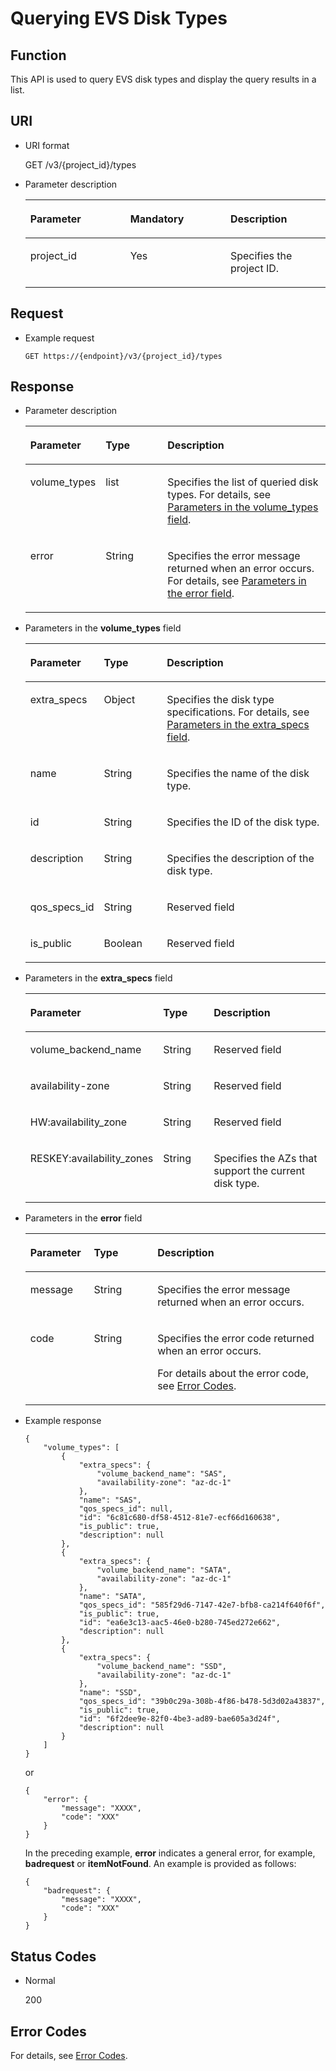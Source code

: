 # Querying EVS Disk Types<a name="evs_04_3035"></a>

## Function<a name="section18389930"></a>

This API is used to query EVS disk types and display the query results in a list.

## URI<a name="section31291646"></a>

-   URI format

    GET /v3/\{project\_id\}/types

-   Parameter description

    <a name="table57434139"></a>
    <table><thead align="left"><tr id="row461342"><th class="cellrowborder" valign="top" width="33.33333333333333%" id="mcps1.1.4.1.1"><p id="p37368736"><a name="p37368736"></a><a name="p37368736"></a>Parameter</p>
    </th>
    <th class="cellrowborder" valign="top" width="33.33333333333333%" id="mcps1.1.4.1.2"><p id="p6968762"><a name="p6968762"></a><a name="p6968762"></a>Mandatory</p>
    </th>
    <th class="cellrowborder" valign="top" width="33.33333333333333%" id="mcps1.1.4.1.3"><p id="p27598869"><a name="p27598869"></a><a name="p27598869"></a>Description</p>
    </th>
    </tr>
    </thead>
    <tbody><tr id="row20915929"><td class="cellrowborder" valign="top" width="33.33333333333333%" headers="mcps1.1.4.1.1 "><p id="p16468652"><a name="p16468652"></a><a name="p16468652"></a>project_id</p>
    </td>
    <td class="cellrowborder" valign="top" width="33.33333333333333%" headers="mcps1.1.4.1.2 "><p id="p58892473"><a name="p58892473"></a><a name="p58892473"></a>Yes</p>
    </td>
    <td class="cellrowborder" valign="top" width="33.33333333333333%" headers="mcps1.1.4.1.3 "><p id="p5560998"><a name="p5560998"></a><a name="p5560998"></a>Specifies the project ID.</p>
    </td>
    </tr>
    </tbody>
    </table>


## Request<a name="section13189358"></a>

-   Example request

    ```
    GET https://{endpoint}/v3/{project_id}/types
    ```


## Response<a name="section51595365"></a>

-   Parameter description

    <a name="evs_04_2071_table157189144113"></a>
    <table><thead align="left"><tr id="evs_04_2071_row37118915416"><th class="cellrowborder" valign="top" width="21.43%" id="mcps1.1.4.1.1"><p id="evs_04_2071_p671295419"><a name="evs_04_2071_p671295419"></a><a name="evs_04_2071_p671295419"></a>Parameter</p>
    </th>
    <th class="cellrowborder" valign="top" width="21.43%" id="mcps1.1.4.1.2"><p id="evs_04_2071_p47159114117"><a name="evs_04_2071_p47159114117"></a><a name="evs_04_2071_p47159114117"></a>Type</p>
    </th>
    <th class="cellrowborder" valign="top" width="57.14%" id="mcps1.1.4.1.3"><p id="evs_04_2071_p1671199174116"><a name="evs_04_2071_p1671199174116"></a><a name="evs_04_2071_p1671199174116"></a>Description</p>
    </th>
    </tr>
    </thead>
    <tbody><tr id="evs_04_2071_row177120964114"><td class="cellrowborder" valign="top" width="21.43%" headers="mcps1.1.4.1.1 "><p id="evs_04_2071_p14711298413"><a name="evs_04_2071_p14711298413"></a><a name="evs_04_2071_p14711298413"></a>volume_types</p>
    </td>
    <td class="cellrowborder" valign="top" width="21.43%" headers="mcps1.1.4.1.2 "><p id="evs_04_2071_p971892416"><a name="evs_04_2071_p971892416"></a><a name="evs_04_2071_p971892416"></a>list</p>
    </td>
    <td class="cellrowborder" valign="top" width="57.14%" headers="mcps1.1.4.1.3 "><p id="evs_04_2071_p157117910419"><a name="evs_04_2071_p157117910419"></a><a name="evs_04_2071_p157117910419"></a>Specifies the list of queried disk types. For details, see <a href="#evs_04_2071_li61994451201537">Parameters in the volume_types field</a>.</p>
    </td>
    </tr>
    <tr id="evs_04_2071_row971797416"><td class="cellrowborder" valign="top" width="21.43%" headers="mcps1.1.4.1.1 "><p id="evs_04_2071_p129522216412"><a name="evs_04_2071_p129522216412"></a><a name="evs_04_2071_p129522216412"></a>error</p>
    </td>
    <td class="cellrowborder" valign="top" width="21.43%" headers="mcps1.1.4.1.2 "><p id="evs_04_2071_p1595262111415"><a name="evs_04_2071_p1595262111415"></a><a name="evs_04_2071_p1595262111415"></a>String</p>
    </td>
    <td class="cellrowborder" valign="top" width="57.14%" headers="mcps1.1.4.1.3 "><p id="evs_04_2071_p109527215417"><a name="evs_04_2071_p109527215417"></a><a name="evs_04_2071_p109527215417"></a>Specifies the error message returned when an error occurs. For details, see <a href="#evs_04_2071_li0419202382514">Parameters in the error field</a>.</p>
    </td>
    </tr>
    </tbody>
    </table>

-   <a name="evs_04_2071_li61994451201537"></a>Parameters in the  **volume\_types**  field

    <a name="evs_04_2071_table5015685217931"></a>
    <table><thead align="left"><tr id="evs_04_2071_row3525603317931"><th class="cellrowborder" valign="top" width="21.43%" id="mcps1.1.4.1.1"><p id="evs_04_2071_p3716642517931"><a name="evs_04_2071_p3716642517931"></a><a name="evs_04_2071_p3716642517931"></a>Parameter</p>
    </th>
    <th class="cellrowborder" valign="top" width="21.43%" id="mcps1.1.4.1.2"><p id="evs_04_2071_p459600531514"><a name="evs_04_2071_p459600531514"></a><a name="evs_04_2071_p459600531514"></a>Type</p>
    </th>
    <th class="cellrowborder" valign="top" width="57.14%" id="mcps1.1.4.1.3"><p id="evs_04_2071_p4241583117931"><a name="evs_04_2071_p4241583117931"></a><a name="evs_04_2071_p4241583117931"></a>Description</p>
    </th>
    </tr>
    </thead>
    <tbody><tr id="evs_04_2071_row1313028517931"><td class="cellrowborder" valign="top" width="21.43%" headers="mcps1.1.4.1.1 "><p id="evs_04_2071_p5692013517931"><a name="evs_04_2071_p5692013517931"></a><a name="evs_04_2071_p5692013517931"></a>extra_specs</p>
    </td>
    <td class="cellrowborder" valign="top" width="21.43%" headers="mcps1.1.4.1.2 "><p id="evs_04_2071_p317768361514"><a name="evs_04_2071_p317768361514"></a><a name="evs_04_2071_p317768361514"></a>Object</p>
    </td>
    <td class="cellrowborder" valign="top" width="57.14%" headers="mcps1.1.4.1.3 "><p id="evs_04_2071_p5928829717931"><a name="evs_04_2071_p5928829717931"></a><a name="evs_04_2071_p5928829717931"></a>Specifies the disk type specifications. For details, see <a href="#evs_04_2071_li963595619529">Parameters in the extra_specs field</a>.</p>
    </td>
    </tr>
    <tr id="evs_04_2071_row6655870217931"><td class="cellrowborder" valign="top" width="21.43%" headers="mcps1.1.4.1.1 "><p id="evs_04_2071_p2254579917931"><a name="evs_04_2071_p2254579917931"></a><a name="evs_04_2071_p2254579917931"></a>name</p>
    </td>
    <td class="cellrowborder" valign="top" width="21.43%" headers="mcps1.1.4.1.2 "><p id="evs_04_2071_p378706671514"><a name="evs_04_2071_p378706671514"></a><a name="evs_04_2071_p378706671514"></a>String</p>
    </td>
    <td class="cellrowborder" valign="top" width="57.14%" headers="mcps1.1.4.1.3 "><p id="evs_04_2071_p1505171317931"><a name="evs_04_2071_p1505171317931"></a><a name="evs_04_2071_p1505171317931"></a>Specifies the name of the disk type.</p>
    </td>
    </tr>
    <tr id="evs_04_2071_row124769217931"><td class="cellrowborder" valign="top" width="21.43%" headers="mcps1.1.4.1.1 "><p id="evs_04_2071_p3395425317931"><a name="evs_04_2071_p3395425317931"></a><a name="evs_04_2071_p3395425317931"></a>id</p>
    </td>
    <td class="cellrowborder" valign="top" width="21.43%" headers="mcps1.1.4.1.2 "><p id="evs_04_2071_p476251801514"><a name="evs_04_2071_p476251801514"></a><a name="evs_04_2071_p476251801514"></a>String</p>
    </td>
    <td class="cellrowborder" valign="top" width="57.14%" headers="mcps1.1.4.1.3 "><p id="evs_04_2071_p3954068517931"><a name="evs_04_2071_p3954068517931"></a><a name="evs_04_2071_p3954068517931"></a>Specifies the ID of the disk type.</p>
    </td>
    </tr>
    <tr id="evs_04_2071_row17240824161631"><td class="cellrowborder" valign="top" width="21.43%" headers="mcps1.1.4.1.1 "><p id="evs_04_2071_p54329535161631"><a name="evs_04_2071_p54329535161631"></a><a name="evs_04_2071_p54329535161631"></a>description</p>
    </td>
    <td class="cellrowborder" valign="top" width="21.43%" headers="mcps1.1.4.1.2 "><p id="evs_04_2071_p38616177161631"><a name="evs_04_2071_p38616177161631"></a><a name="evs_04_2071_p38616177161631"></a>String</p>
    </td>
    <td class="cellrowborder" valign="top" width="57.14%" headers="mcps1.1.4.1.3 "><p id="evs_04_2071_p24780220161631"><a name="evs_04_2071_p24780220161631"></a><a name="evs_04_2071_p24780220161631"></a>Specifies the description of the disk type.</p>
    </td>
    </tr>
    <tr id="evs_04_2071_row1027115162029"><td class="cellrowborder" valign="top" width="21.43%" headers="mcps1.1.4.1.1 "><p id="evs_04_2071_p16087523162029"><a name="evs_04_2071_p16087523162029"></a><a name="evs_04_2071_p16087523162029"></a>qos_specs_id</p>
    </td>
    <td class="cellrowborder" valign="top" width="21.43%" headers="mcps1.1.4.1.2 "><p id="evs_04_2071_p28020971162029"><a name="evs_04_2071_p28020971162029"></a><a name="evs_04_2071_p28020971162029"></a>String</p>
    </td>
    <td class="cellrowborder" valign="top" width="57.14%" headers="mcps1.1.4.1.3 "><p id="evs_04_2071_p34413580162029"><a name="evs_04_2071_p34413580162029"></a><a name="evs_04_2071_p34413580162029"></a><span id="evs_04_2071_text3111131184916"><a name="evs_04_2071_text3111131184916"></a><a name="evs_04_2071_text3111131184916"></a>Reserved field</span></p>
    </td>
    </tr>
    <tr id="evs_04_2071_row12948331162139"><td class="cellrowborder" valign="top" width="21.43%" headers="mcps1.1.4.1.1 "><p id="evs_04_2071_p42181927162139"><a name="evs_04_2071_p42181927162139"></a><a name="evs_04_2071_p42181927162139"></a>is_public</p>
    </td>
    <td class="cellrowborder" valign="top" width="21.43%" headers="mcps1.1.4.1.2 "><p id="evs_04_2071_p61292894162139"><a name="evs_04_2071_p61292894162139"></a><a name="evs_04_2071_p61292894162139"></a>Boolean</p>
    </td>
    <td class="cellrowborder" valign="top" width="57.14%" headers="mcps1.1.4.1.3 "><p id="evs_04_2071_p26369379162139"><a name="evs_04_2071_p26369379162139"></a><a name="evs_04_2071_p26369379162139"></a><span id="evs_04_2071_text10706161911492"><a name="evs_04_2071_text10706161911492"></a><a name="evs_04_2071_text10706161911492"></a>Reserved field</span></p>
    </td>
    </tr>
    </tbody>
    </table>

-   <a name="evs_04_2071_li963595619529"></a>Parameters in the  **extra\_specs**  field

    <a name="evs_04_2071_table1763545695210"></a>
    <table><thead align="left"><tr id="evs_04_2071_row16361656165213"><th class="cellrowborder" valign="top" width="21.45%" id="mcps1.1.4.1.1"><p id="evs_04_2071_p1763619566527"><a name="evs_04_2071_p1763619566527"></a><a name="evs_04_2071_p1763619566527"></a>Parameter</p>
    </th>
    <th class="cellrowborder" valign="top" width="21.41%" id="mcps1.1.4.1.2"><p id="evs_04_2071_p18636105619529"><a name="evs_04_2071_p18636105619529"></a><a name="evs_04_2071_p18636105619529"></a>Type</p>
    </th>
    <th class="cellrowborder" valign="top" width="57.14%" id="mcps1.1.4.1.3"><p id="evs_04_2071_p186361556155214"><a name="evs_04_2071_p186361556155214"></a><a name="evs_04_2071_p186361556155214"></a>Description</p>
    </th>
    </tr>
    </thead>
    <tbody><tr id="evs_04_2071_row56365565526"><td class="cellrowborder" valign="top" width="21.45%" headers="mcps1.1.4.1.1 "><p id="evs_04_2071_p063625610529"><a name="evs_04_2071_p063625610529"></a><a name="evs_04_2071_p063625610529"></a>volume_backend_name</p>
    </td>
    <td class="cellrowborder" valign="top" width="21.41%" headers="mcps1.1.4.1.2 "><p id="evs_04_2071_p3636165635219"><a name="evs_04_2071_p3636165635219"></a><a name="evs_04_2071_p3636165635219"></a>String</p>
    </td>
    <td class="cellrowborder" valign="top" width="57.14%" headers="mcps1.1.4.1.3 "><p id="evs_04_2071_p17636185614527"><a name="evs_04_2071_p17636185614527"></a><a name="evs_04_2071_p17636185614527"></a><span id="evs_04_2071_text205233101097"><a name="evs_04_2071_text205233101097"></a><a name="evs_04_2071_text205233101097"></a>Reserved field</span></p>
    </td>
    </tr>
    <tr id="evs_04_2071_row156362568523"><td class="cellrowborder" valign="top" width="21.45%" headers="mcps1.1.4.1.1 "><p id="evs_04_2071_p863675695214"><a name="evs_04_2071_p863675695214"></a><a name="evs_04_2071_p863675695214"></a>availability-zone</p>
    </td>
    <td class="cellrowborder" valign="top" width="21.41%" headers="mcps1.1.4.1.2 "><p id="evs_04_2071_p8636175665214"><a name="evs_04_2071_p8636175665214"></a><a name="evs_04_2071_p8636175665214"></a>String</p>
    </td>
    <td class="cellrowborder" valign="top" width="57.14%" headers="mcps1.1.4.1.3 "><p id="evs_04_2071_p18636356185213"><a name="evs_04_2071_p18636356185213"></a><a name="evs_04_2071_p18636356185213"></a><span id="evs_04_2071_text533914121390"><a name="evs_04_2071_text533914121390"></a><a name="evs_04_2071_text533914121390"></a>Reserved field</span></p>
    </td>
    </tr>
    <tr id="evs_04_2071_row17844276596"><td class="cellrowborder" valign="top" width="21.45%" headers="mcps1.1.4.1.1 "><p id="evs_04_2071_p178418274593"><a name="evs_04_2071_p178418274593"></a><a name="evs_04_2071_p178418274593"></a>HW:availability_zone</p>
    </td>
    <td class="cellrowborder" valign="top" width="21.41%" headers="mcps1.1.4.1.2 "><p id="evs_04_2071_p168416276599"><a name="evs_04_2071_p168416276599"></a><a name="evs_04_2071_p168416276599"></a>String</p>
    </td>
    <td class="cellrowborder" valign="top" width="57.14%" headers="mcps1.1.4.1.3 "><p id="evs_04_2071_p1540410211408"><a name="evs_04_2071_p1540410211408"></a><a name="evs_04_2071_p1540410211408"></a><span id="evs_04_2071_evs_04_2071_text533914121390"><a name="evs_04_2071_evs_04_2071_text533914121390"></a><a name="evs_04_2071_evs_04_2071_text533914121390"></a>Reserved field</span></p>
    </td>
    </tr>
    <tr id="evs_04_2071_row3637135611527"><td class="cellrowborder" valign="top" width="21.45%" headers="mcps1.1.4.1.1 "><p id="evs_04_2071_p163710561529"><a name="evs_04_2071_p163710561529"></a><a name="evs_04_2071_p163710561529"></a>RESKEY:availability_zones</p>
    </td>
    <td class="cellrowborder" valign="top" width="21.41%" headers="mcps1.1.4.1.2 "><p id="evs_04_2071_p166374562525"><a name="evs_04_2071_p166374562525"></a><a name="evs_04_2071_p166374562525"></a>String</p>
    </td>
    <td class="cellrowborder" valign="top" width="57.14%" headers="mcps1.1.4.1.3 "><p id="evs_04_2071_p3637756205214"><a name="evs_04_2071_p3637756205214"></a><a name="evs_04_2071_p3637756205214"></a>Specifies the AZs that support the current disk type.</p>
    </td>
    </tr>
    </tbody>
    </table>

-   <a name="evs_04_2071_li0419202382514"></a>Parameters in the  **error**  field

    <a name="evs_04_2071_evs_04_2013_table15441099103019"></a>
    <table><thead align="left"><tr id="evs_04_2071_evs_04_2013_row54094047103019"><th class="cellrowborder" valign="top" width="21.17788221177882%" id="mcps1.1.4.1.1"><p id="evs_04_2071_evs_04_2013_p19541716103019"><a name="evs_04_2071_evs_04_2013_p19541716103019"></a><a name="evs_04_2071_evs_04_2013_p19541716103019"></a>Parameter</p>
    </th>
    <th class="cellrowborder" valign="top" width="21.17788221177882%" id="mcps1.1.4.1.2"><p id="evs_04_2071_evs_04_2013_p39375186103019"><a name="evs_04_2071_evs_04_2013_p39375186103019"></a><a name="evs_04_2071_evs_04_2013_p39375186103019"></a>Type</p>
    </th>
    <th class="cellrowborder" valign="top" width="57.64423557644236%" id="mcps1.1.4.1.3"><p id="evs_04_2071_evs_04_2013_p38578950103019"><a name="evs_04_2071_evs_04_2013_p38578950103019"></a><a name="evs_04_2071_evs_04_2013_p38578950103019"></a>Description</p>
    </th>
    </tr>
    </thead>
    <tbody><tr id="evs_04_2071_evs_04_2013_row59401790103019"><td class="cellrowborder" valign="top" width="21.17788221177882%" headers="mcps1.1.4.1.1 "><p id="evs_04_2071_evs_04_2013_p46815658103019"><a name="evs_04_2071_evs_04_2013_p46815658103019"></a><a name="evs_04_2071_evs_04_2013_p46815658103019"></a>message</p>
    </td>
    <td class="cellrowborder" valign="top" width="21.17788221177882%" headers="mcps1.1.4.1.2 "><p id="evs_04_2071_evs_04_2013_p33971979103019"><a name="evs_04_2071_evs_04_2013_p33971979103019"></a><a name="evs_04_2071_evs_04_2013_p33971979103019"></a>String</p>
    </td>
    <td class="cellrowborder" valign="top" width="57.64423557644236%" headers="mcps1.1.4.1.3 "><p id="evs_04_2071_evs_04_2013_p21623243103019"><a name="evs_04_2071_evs_04_2013_p21623243103019"></a><a name="evs_04_2071_evs_04_2013_p21623243103019"></a>Specifies the error message returned when an error occurs.</p>
    </td>
    </tr>
    <tr id="evs_04_2071_evs_04_2013_row60391466103019"><td class="cellrowborder" valign="top" width="21.17788221177882%" headers="mcps1.1.4.1.1 "><p id="evs_04_2071_evs_04_2013_p59870541103019"><a name="evs_04_2071_evs_04_2013_p59870541103019"></a><a name="evs_04_2071_evs_04_2013_p59870541103019"></a>code</p>
    </td>
    <td class="cellrowborder" valign="top" width="21.17788221177882%" headers="mcps1.1.4.1.2 "><p id="evs_04_2071_evs_04_2013_p17675690103019"><a name="evs_04_2071_evs_04_2013_p17675690103019"></a><a name="evs_04_2071_evs_04_2013_p17675690103019"></a>String</p>
    </td>
    <td class="cellrowborder" valign="top" width="57.64423557644236%" headers="mcps1.1.4.1.3 "><p id="evs_04_2071_evs_04_2013_p6087468103019"><a name="evs_04_2071_evs_04_2013_p6087468103019"></a><a name="evs_04_2071_evs_04_2013_p6087468103019"></a>Specifies the error code returned when an error occurs.</p>
    <p id="evs_04_2071_evs_04_2013_p54787218103019"><a name="evs_04_2071_evs_04_2013_p54787218103019"></a><a name="evs_04_2071_evs_04_2013_p54787218103019"></a>For details about the error code, see <a href="error-codes.md">Error Codes</a>.</p>
    </td>
    </tr>
    </tbody>
    </table>

-   Example response

    ```
    {
        "volume_types": [
            {
                "extra_specs": {
                    "volume_backend_name": "SAS", 
                    "availability-zone": "az-dc-1"
                }, 
                "name": "SAS", 
                "qos_specs_id": null, 
                "id": "6c81c680-df58-4512-81e7-ecf66d160638", 
                "is_public": true, 
                "description": null
            }, 
            {
                "extra_specs": {
                    "volume_backend_name": "SATA", 
                    "availability-zone": "az-dc-1"
                }, 
                "name": "SATA", 
                "qos_specs_id": "585f29d6-7147-42e7-bfb8-ca214f640f6f", 
                "is_public": true, 
                "id": "ea6e3c13-aac5-46e0-b280-745ed272e662", 
                "description": null
            }, 
            {
                "extra_specs": {
                    "volume_backend_name": "SSD", 
                    "availability-zone": "az-dc-1"
                }, 
                "name": "SSD", 
                "qos_specs_id": "39b0c29a-308b-4f86-b478-5d3d02a43837", 
                "is_public": true, 
                "id": "6f2dee9e-82f0-4be3-ad89-bae605a3d24f", 
                "description": null
            }
        ]
    }
    ```

    or

    ```
    {
        "error": {
            "message": "XXXX", 
            "code": "XXX"
        }
    }
    ```

    In the preceding example,  **error**  indicates a general error, for example,  **badrequest**  or  **itemNotFound**. An example is provided as follows:

    ```
    {
        "badrequest": {
            "message": "XXXX", 
            "code": "XXX"
        }
    }
    ```


## Status Codes<a name="section61705107"></a>

-   Normal

    200


## Error Codes<a name="section431317151242"></a>

For details, see  [Error Codes](error-codes.md).

